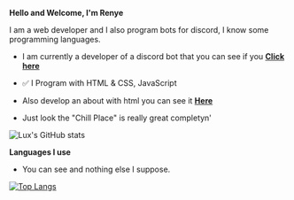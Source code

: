</html>
<b><p class="anchor">Hello and Welcome, I'm Renye</p></b>

</body

<p class="center">I am a web developer and I also program bots for discord, I know some programming languages.</p>

- I am currently a developer of a discord bot that you can see if you **[Click here](https://bit.ly/KayshiInvite)**

- ✅ I Program with HTML & CSS, JavaScript

- Also develop an about with html you can see it **[Here](https://renye.com/)**

- Just look the "Chill Place" is really great completyn'

![Lux's GitHub stats](https://github-readme-stats.vercel.app/api?username=zrenye&theme=tokyonight&show_icons=true)

<b><p class="anchor">Languages I use</p></b>

- You can see and nothing else I suppose.

[![Top Langs](https://github-readme-stats.vercel.app/api/top-langs/?username=zrenye&theme=tokyonight&layout=compact)](https://github.com/anuraghazra/github-readme-stats)

  
  </html>


